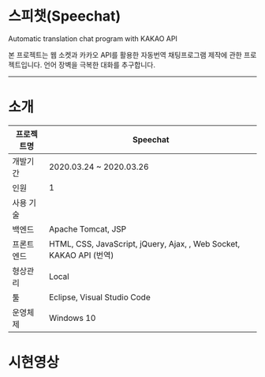 # 스피챗(Speechat)
Automatic translation chat program with KAKAO API

본 프로젝트는 웹 소켓과 카카오 API를 활용한 자동번역 채팅프로그램 제작에 관한 프로젝트입니다. 언어 장벽을 극복한 대화를 추구합니다.

---------------------------------------

# 소개

| 프로젝트명 | Speechat                                                     |
| ---------- | ------------------------------------------------------------ |
| 개발기간   | 2020.03.24 ~ 2020.03.26                                      |
| 인원       | 1                                                            |
| 사용 기술  |                                                              |
| 백엔드     | Apache Tomcat, JSP                                           |
| 프론트엔드 | HTML, CSS, JavaScript, jQuery, Ajax, , Web Socket, KAKAO API (번역) |
| 형상관리   | Local                                                        |
| 툴         | Eclipse, Visual Studio Code                                  |
| 운영체제   | Windows 10                                                   |

# 시현영상

